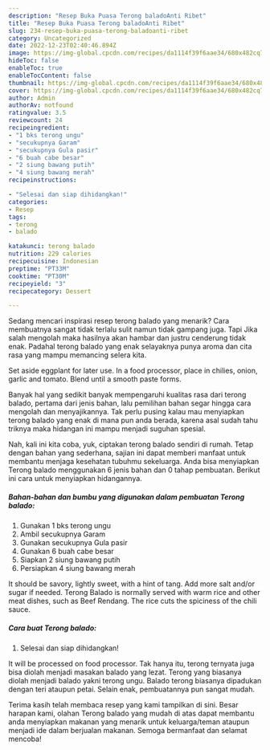 ```yaml
---
description: "Resep Buka Puasa Terong baladoAnti Ribet"
title: "Resep Buka Puasa Terong baladoAnti Ribet"
slug: 234-resep-buka-puasa-terong-baladoanti-ribet
category: Uncategorized
date: 2022-12-23T02:40:46.894Z
image: https://img-global.cpcdn.com/recipes/da1114f39f6aae34/680x482cq70/terong-balado-foto-resep-utama.jpg
hideToc: false
enableToc: true
enableTocContent: false
thumbnail: https://img-global.cpcdn.com/recipes/da1114f39f6aae34/680x482cq70/terong-balado-foto-resep-utama.jpg
cover: https://img-global.cpcdn.com/recipes/da1114f39f6aae34/680x482cq70/terong-balado-foto-resep-utama.jpg
author: Admin
authorAv: notfound
ratingvalue: 3.5
reviewcount: 24
recipeingredient:
- "1 bks terong ungu"
- "secukupnya Garam"
- "secukupnya Gula pasir"
- "6 buah cabe besar"
- "2 siung bawang putih"
- "4 siung bawang merah"
recipeinstructions:

- "Selesai dan siap dihidangkan!"
categories:
- Resep
tags:
- terong
- balado

katakunci: terong balado 
nutrition: 229 calories
recipecuisine: Indonesian
preptime: "PT33M"
cooktime: "PT30M"
recipeyield: "3"
recipecategory: Dessert

---
```



Sedang mencari inspirasi resep terong balado yang menarik? Cara membuatnya sangat tidak terlalu sulit namun tidak gampang juga. Tapi Jika salah mengolah maka hasilnya akan hambar dan justru cenderung tidak enak. Padahal terong balado yang enak selayaknya punya aroma dan cita rasa yang mampu memancing selera kita.


Set aside eggplant for later use. In a food processor, place in chilies, onion, garlic and tomato. Blend until a smooth paste forms.

Banyak hal yang sedikit banyak mempengaruhi kualitas rasa dari terong balado, pertama dari jenis bahan, lalu pemilihan bahan segar hingga cara mengolah dan menyajikannya. Tak perlu pusing kalau mau menyiapkan terong balado yang enak di mana pun anda berada, karena asal sudah tahu triknya maka hidangan ini mampu menjadi suguhan spesial.


Nah, kali ini kita coba, yuk, ciptakan terong balado sendiri di rumah. Tetap dengan bahan yang sederhana, sajian ini dapat memberi manfaat untuk membantu menjaga kesehatan tubuhmu sekeluarga. Anda bisa menyiapkan Terong balado menggunakan 6 jenis bahan dan 0 tahap pembuatan. Berikut ini cara untuk menyiapkan hidangannya.

<!--inarticleads1-->

##### Bahan-bahan dan bumbu yang digunakan dalam pembuatan Terong balado:

1. Gunakan 1 bks terong ungu
1. Ambil secukupnya Garam
1. Gunakan secukupnya Gula pasir
1. Gunakan 6 buah cabe besar
1. Siapkan 2 siung bawang putih
1. Persiapkan 4 siung bawang merah


It should be savory, lightly sweet, with a hint of tang. Add more salt and/or sugar if needed. Terong Balado is normally served with warm rice and other meat dishes, such as Beef Rendang. The rice cuts the spiciness of the chili sauce. 

<!--inarticleads2-->

##### Cara buat Terong balado:


1. Selesai dan siap dihidangkan!

It will be processed on food processor. Tak hanya itu, terong ternyata juga bisa diolah menjadi masakan balado yang lezat. Terong yang biasanya diolah menjadi balado yakni terong ungu. Balado terong biasanya dipadukan dengan teri ataupun petai. Selain enak, pembuatannya pun sangat mudah. 

Terima kasih telah membaca resep yang kami tampilkan di sini. Besar harapan kami, olahan Terong balado yang mudah di atas dapat membantu anda menyiapkan makanan yang menarik untuk keluarga/teman ataupun menjadi ide dalam berjualan makanan. Semoga bermanfaat dan selamat mencoba!
